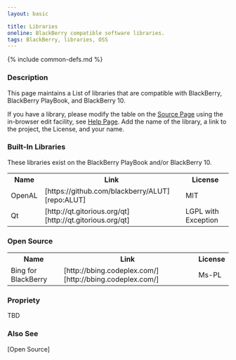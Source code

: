 ```yaml
---
layout: basic

title: Libraries
oneline: BlackBerry compatible software libraries.
tags: BlackBerry, libraries, OSS
---
```

{% include common-defs.md %}

### Description
This page maintains a List of libraries that are compatible with BlackBerry, BlackBerry PlayBook, 
and BlackBerry 10.

If you have a library, please modify the table 
on the <a href="{{ site.stage }}{{ page.url | replace:'.html','.md' }}" target="_blank">Source Page</a>
using the in-browser edit facility, see [Help Page](other/Quick_Edit.html).
Add the name of the library, a link to the project, the License, and your name.

### Built-In Libraries

These libraries exist on the BlackBerry PlayBook and/or BlackBerry 10.

<table class="plaintable">
<body>
<tr>
<th>Name</th>
<th>Link</th>
<th>License</th>
</tr>
<tr>
<td>OpenAL</td>
<td>[https://github.com/blackberry/ALUT][repo:ALUT]</td>
<td>MIT</td>
</tr>
<tr>
<td>Qt</td>
<td>[http://qt.gitorious.org/qt][http://qt.gitorious.org/qt]</td>
<td>LGPL with Exception</td>
</tr>
</body>
</table>

### Open Source

<table class="plaintable">
<body>
<tr>
<th>Name</th>
<th>Link</th>
<th>License</th>
</tr>
<tr>
<td>Bing for BlackBerry</td>
<td>[http://bbing.codeplex.com/][http://bbing.codeplex.com/]</td>
<td>Ms-PL</td>
</tr>
</body>
</table>

### Propriety

TBD

### Also See
[Open Source]

